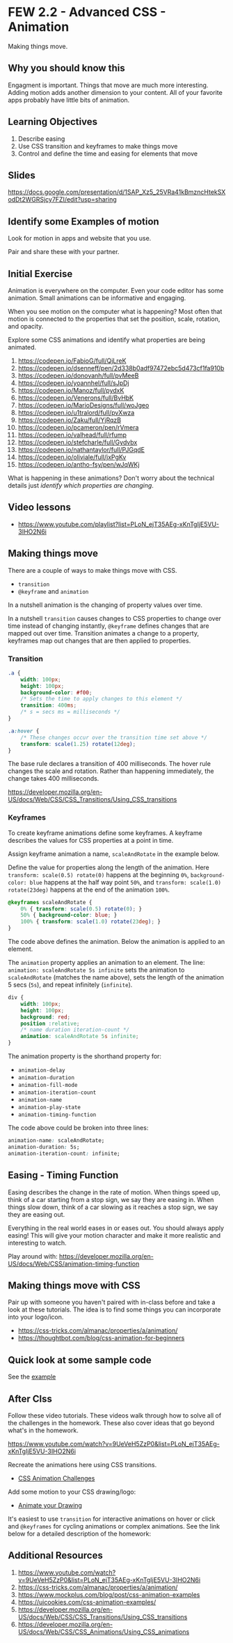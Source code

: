 # FEW 2.2 - Advanced CSS - Animation

Making things move.

## Why you should know this

Engagment is important. Things that move are much more interesting. Adding motion adds another dimension to your content. All of your favorite apps probably have little bits of animation.

## Learning Objectives

1. Describe easing
1. Use CSS transition and keyframes to make things move
1. Control and define the time and easing for elements that move

## Slides

https://docs.google.com/presentation/d/1SAP_Xz5_25VRa41kBmzncHtekSXodDt2WGRSjcy7FZI/edit?usp=sharing

## Identify some Examples of motion

Look for motion in apps and website that you use. 

Pair and share these with your partner. 

## Initial Exercise

Animation is everywhere on the computer. Even your code editor has some animation. Small animations can be informative and engaging. 

When you see motion on the computer what is happening? Most often that motion is connected to the properties that set the position, scale, rotation, and opacity. 

Explore some CSS animations and identify what properties are being animated.

1. https://codepen.io/FabioG/full/QjLreK
2. https://codepen.io/dsenneff/pen/2d338b0adf97472ebc5d473cf1fa910b
3. https://codepen.io/donovanh/full/pvMeeB
4. https://codepen.io/yoannhel/full/sJpDj
5. https://codepen.io/Manoz/full/pydxK
6. https://codepen.io/Venerons/full/BvHbK
7. https://codepen.io/MarioDesigns/full/woJgeo
8. https://codepen.io/u1tralord/full/pvXwza
9. https://codepen.io/Zaku/full/YjRqzB
10. https://codepen.io/pcameron/pen/rVmera
11. https://codepen.io/valhead/full/rfump
12. https://codepen.io/stefcharle/full/Gydvbx
13. https://codepen.io/nathantaylor/full/PJGqdE
14. https://codepen.io/oliviale/full/jxPgKv
15. https://codepen.io/antho-fsy/pen/wJqWKj

What is happening in these animations? Don't worry about the technical details just _identify which properties are changing_.

## Video lessons 

- https://www.youtube.com/playlist?list=PLoN_ejT35AEg-xKnTgIjE5VU-3IHO2N6i

## Making things move

There are a couple of ways to make things move with CSS. 

- `transition`
- `@keyframe` and `animation`

In a nutshell animation is the changing of property values over time. 

In a nutshell `transition` causes changes to CSS properties to change over time instead of changing instantly, `@keyframe` defines changes that are mapped out over time. Transition animates a change to a property, keyframes map out changes that are then applied to properties. 

### Transition

```CSS
.a {
	width: 100px;
	height: 100px;
	background-color: #f00;
	/* Sets the time to apply changes to this element */
	transition: 400ms;
	/* s = secs ms = milliseconds */
}

.a:hover {
	/* These changes occur over the transition time set above */
	transform: scale(1.25) rotate(12deg);
}
```

The base rule declares a transition of 400 milliseconds. The hover rule changes the scale and rotation. Rather than happening immediately, the change takes 400 milliseconds.

https://developer.mozilla.org/en-US/docs/Web/CSS/CSS_Transitions/Using_CSS_transitions

### Keyframes

To create keyframe animations define some keyframes. A keyframe describes the values for CSS properties at a point in time. 

Assign keyframe animation a name, `scaleAndRotate` in the example below. 

Define the value for properties along the length of the animation. Here `transform: scale(0.5) rotate(0)` happens at the beginning `0%`, `background-color: blue` happens at the half way point `50%`, and `transform: scale(1.0) rotate(23deg)` happens at the end of the animation `100%`.
```CSS
@keyframes scaleAndRotate {
	0% { transform: scale(0.5) rotate(0); }
	50% { background-color: blue; }
	100% { transform: scale(1.0) rotate(23deg); }
}
```

The code above defines the animation. Below the animation is applied to an element. 

The `animation` property applies an animation to an element. The line: `animation: scaleAndRotate 5s infinite` sets the animation to `scaleAndRotate` (matches the name above), sets the length of the animation 5 secs (`5s`), and repeat infinitely (`infinite`).

```CSS
div {
	width: 100px;
	height: 100px;
	background: red;
	position :relative;
	/* name duration iteration-count */
	animation: scaleAndRotate 5s infinite;
}
```

The animation property is the shorthand property for: 

- `animation-delay`
- `animation-duration`
- `animation-fill-mode`
- `animation-iteration-count`
- `animation-name`
- `animation-play-state`
- `animation-timing-function`

The code above could be broken into three lines: 

```CSS
animation-name: scaleAndRotate;
animation-duration: 5s;
animation-iteration-count: infinite;
```

## Easing - Timing Function

Easing describes the change in the rate of motion. When things speed up, think of a car starting from a stop sign, we say they are easing in. When things slow down, think of a car slowing as it reaches a stop sign, we say they are easing out. 

Everything in the real world eases in or eases out. You should always apply easing! This will give your motion character and make it more realistic and interesting to watch. 

Play around with: https://developer.mozilla.org/en-US/docs/Web/CSS/animation-timing-function

## Making things move with CSS

Pair up with someone you haven't paired with in-class before and take a look at these tutorials. The idea is to find some things you can incorporate into your logo/icon. 

- https://css-tricks.com/almanac/properties/a/animation/
- https://thoughtbot.com/blog/css-animation-for-beginners

## Quick look at some sample code

See the [example](lesson-02-example.html)

## After Clss

Follow these video tutorials. These videos walk through how to solve all of the challenges in the homework. These also cover ideas that go beyond what's in the homework. 

https://www.youtube.com/watch?v=9UeVeH5ZzP0&list=PLoN_ejT35AEg-xKnTgIjE5VU-3IHO2N6i

Recreate the animations here using CSS transitions. 

- [CSS Animation Challenges](../Assignments/assignment-03-Animation.md)

Add some motion to your CSS drawing/logo:

- [Animate your Drawing](../Assignments/assignment-04-Animate-Logo.md)

It's easiest to use `transition` for interactive animations on hover or click and `@keyframes` for cycling animations or complex animations. See the link below for a detailed description of the homework:

## Additional Resources

1. https://www.youtube.com/watch?v=9UeVeH5ZzP0&list=PLoN_ejT35AEg-xKnTgIjE5VU-3IHO2N6i
1. https://css-tricks.com/almanac/properties/a/animation/
1. https://www.mockplus.com/blog/post/css-animation-examples
1. https://uicookies.com/css-animation-examples/
1. https://developer.mozilla.org/en-US/docs/Web/CSS/CSS_Transitions/Using_CSS_transitions
1. https://developer.mozilla.org/en-US/docs/Web/CSS/CSS_Animations/Using_CSS_animations

